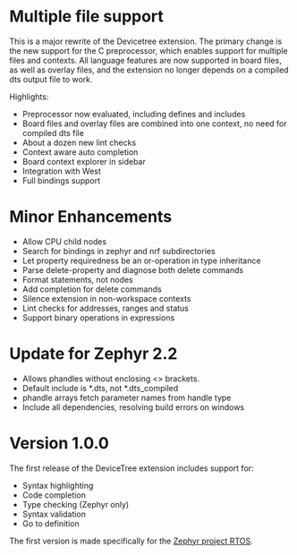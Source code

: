 # Multiple file support

This is a major rewrite of the Devicetree extension.
The primary change is the new support for the C preprocessor, which enables support for multiple files and contexts.
All language features are now supported in board files, as well as overlay files, and the extension no longer depends on a compiled dts output file to work.

Highlights:
- Preprocessor now evaluated, including defines and includes
- Board files and overlay files are combined into one context, no need for compiled dts file
- About a dozen new lint checks
- Context aware auto completion
- Board context explorer in sidebar
- Integration with West
- Full bindings support

# Minor Enhancements

- Allow CPU child nodes
- Search for bindings in zephyr and nrf subdirectories
- Let property requiredness be an or-operation in type inheritance
- Parse delete-property and diagnose both delete commands
- Format statements, not nodes
- Add completion for delete commands
- Silence extension in non-workspace contexts
- Lint checks for addresses, ranges and status
- Support binary operations in expressions

# Update for Zephyr 2.2

- Allows phandles without enclosing <> brackets.
- Default include is *.dts, not *.dts_compiled
- phandle arrays fetch parameter names from handle type
- Include all dependencies, resolving build errors on windows

# Version 1.0.0

The first release of the DeviceTree extension includes support for:
- Syntax highlighting
- Code completion
- Type checking (Zephyr only)
- Syntax validation
- Go to definition

The first version is made specifically for the [Zephyr project RTOS](https://www.zephyrproject.org/).